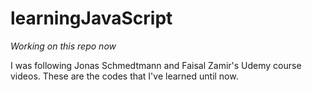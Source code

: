 # learningJavaScript


*Working on this repo now*



I was following Jonas Schmedtmann and Faisal Zamir's Udemy course videos. These are the codes that I've learned until now.
